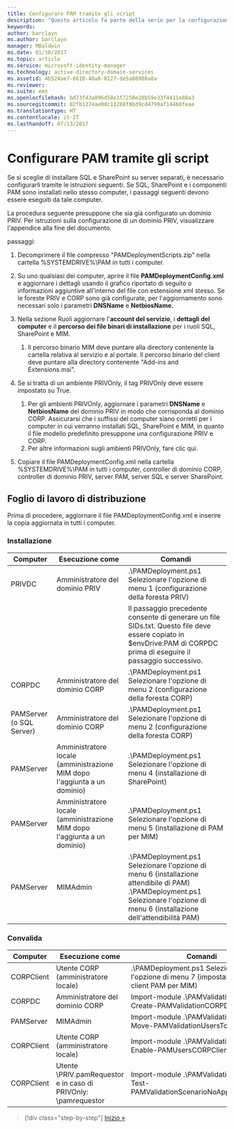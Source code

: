 ```yaml
---
title: Configurare PAM tramite gli script
description: "Questo articolo fa parte della serie per la configurazione di PAM tramite script. Viene illustrata la modifica del file XML che verrà usato dagli script di distribuzione di PAM."
keywords: 
author: barclayn
ms.author: barclayn
manager: MBaldwin
ms.date: 01/10/2017
ms.topic: article
ms.service: microsoft-identity-manager
ms.technology: active-directory-domain-services
ms.assetid: 4b524ae7-6610-40a0-8127-de5a08988a8a
ms.reviewer: 
ms.suite: ems
ms.openlocfilehash: bd73f43a096d58e1f7250e28b59e33f4411e88a3
ms.sourcegitcommit: 02fb1274ae0dc11288f8bd9cd4799af144b8feae
ms.translationtype: HT
ms.contentlocale: it-IT
ms.lasthandoff: 07/13/2017
---
```

# Configurare PAM tramite gli script
<a id="configure-pam-using-scripts" class="xliff"></a>

Se si sceglie di installare SQL e SharePoint su server separati, è necessario configurarli tramite le istruzioni seguenti. Se SQL, SharePoint e i componenti PAM sono installati nello stesso computer, i passaggi seguenti devono essere eseguiti da tale computer.

La procedura seguente presuppone che sia già configurato un dominio PRIV. Per istruzioni sulla configurazione di un dominio PRIV, visualizzare l'appendice alla fine del documento.

passaggi:

1. Decomprimere il file compresso "PAMDeploymentScripts.zip" nella cartella %SYSTEMDRIVE%\PAM in tutti i computer.
2. Su uno qualsiasi dei computer, aprire il file **PAMDeploymentConfig.xml** e aggiornare i dettagli usando il grafico riportato di seguito o informazioni aggiuntive all'interno del file con estensione xml stesso. Se le foreste PRIV e CORP sono già configurate, per l'aggiornamento sono necessari solo i parametri **DNSName** e **NetbiosName.**
3. Nella sezione Ruoli aggiornare l'**account del servizio**, i **dettagli del computer** e il **percorso dei file binari di installazione** per i ruoli SQL, SharePoint e MIM.
    1. Il percorso binario MIM deve puntare alla directory contenente la cartella relativa al servizio e al portale. Il percorso binario del client deve puntare alla directory contenente "Add-ins and Extensions.msi".

4. Se si tratta di un ambiente PRIVOnly, il tag PRIVOnly deve essere impostato su True.
    1. Per gli ambienti PRIVOnly, aggiornare i parametri **DNSName** e **NetbiosName** del dominio PRIV in modo che corrisponda al dominio CORP. Assicurarsi che i suffissi del computer siano corretti per i computer in cui verranno installati SQL, SharePoint e MIM, in quanto il file modello predefinito presuppone una configurazione PRIV e CORP.
    2. Per altre informazioni sugli ambienti PRIVOnly, fare clic qui.

5. Copiare il file PAMDeploymentConfig.xml nella cartella %SYSTEMDRIVE%\PAM in tutti i computer, controller di dominio CORP, controller di dominio PRIV, server PAM, server SQL e server SharePoint.


## Foglio di lavoro di distribuzione
<a id="deployment-worksheet" class="xliff"></a>

Prima di procedere, aggiornare il file PAMDeploymentConfig.xml e inserire la copia aggiornata in tutti i computer.

### Installazione
<a id="setup" class="xliff"></a>

|Computer   | Esecuzione come   |Comandi   |
|---|---|---|
|  PRIVDC |Amministratore del dominio PRIV   | .\PAMDeployment.ps1 Selezionare l'opzione di menu 1 (configurazione della foresta PRIV)   |
|   |   |  Il passaggio precedente consente di generare un file SIDs.txt. Questo file deve essere copiato in $envDrive:PAM di CORPDC prima di eseguire il passaggio successivo. |
| CORPDC  |Amministratore del dominio CORP   | .\PAMDeployment.ps1 Selezionare l'opzione di menu 2 (configurazione della foresta CORP)   |
| PAMServer (o SQL Server)   |Amministratore del dominio CORP   |  .\PAMDeployment.ps1 Selezionare l'opzione di menu 2 (configurazione della foresta CORP)  |
|  PAMServer |  Amministratore locale (amministrazione MIM dopo l'aggiunta a un dominio) |  .\PAMDeployment.ps1 Selezionare l'opzione di menu 4 (installazione di SharePoint)  |
| PAMServer  | Amministratore locale (amministrazione MIM dopo l'aggiunta a un dominio)  | .\PAMDeployment.ps1 Selezionare l'opzione di menu 5 (installazione di PAM per MIM)   |
|  PAMServer |MIMAdmin   | .\PAMDeployment.ps1 Selezionare l'opzione di menu 6 (installazione attendibile di PAM) .\PAMDeployment.ps1 Selezionare l'opzione di menu 6 (installazione dell'attendibilità PAM) |

### Convalida
<a id="validation" class="xliff"></a>

|  Computer | Esecuzione come   | Comandi   |
|---|---|---|
| CORPClient  | Utente CORP (amministratore locale)  |   .\PAMDeployment.ps1 Selezionare l'opzione di menu 7 (impostazione del client PAM per MIM)  |
| CORPDC  | Amministratore del dominio CORP   | Import-module .\PAMValidation.psm1 ; Create-PAMValidationCORPDCConfig   |
| PAMServer   | MIMAdmin  | Import-module .\PAMValidation.psm1 ; Move-PAMValidationUsersToPAM  |
| CORPClient  | Utente CORP (amministratore locale)   |   Import-module .\PAMValidation.psm1 ; Enable-PAMUsersCORPClientRemote |
|  CORPClient | <PRIV>Utente \PRIV.pamRequestor e in caso di PRIVOnly: <CORP>\pamrequestor   | Import-module .\PAMValidation.psm1 ; Test-PAMValidationScenarioNoApprovalRequest  |


>[!div class="step-by-step"]
[Inizio »](sp1-step1-configuring-priv-domain.md)
